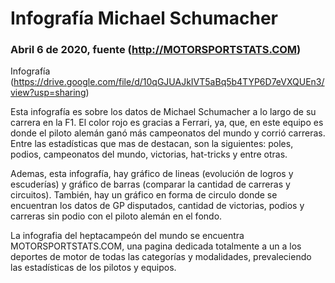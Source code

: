 # Infografía Michael Schumacher
### Abril 6 de 2020, fuente (http://MOTORSPORTSTATS.COM)
Infografía (https://drive.google.com/file/d/10qGJUAJkIVT5aBq5b4TYP6D7eVXQUEn3/view?usp=sharing)

Esta infografía es sobre los datos de Michael Schumacher a lo largo de su carrera en la F1. El color rojo es gracias a Ferrari, ya, que, en este equipo es donde el piloto alemán ganó más campeonatos del mundo y corrió carreras. Entre las estadísticas que mas de destacan, son la siguientes: poles, podios, campeonatos del mundo, victorias, hat-tricks y entre otras. 

Ademas, esta infografía, hay gráfico de lineas (evolución de logros y escuderías)  y gráfico de barras (comparar la cantidad de carreras y circuitos). También, hay un gráfico en forma de circulo donde se encuentran los datos de GP disputados, cantidad de victorias, podios y carreras sin podio con el piloto alemán en el fondo. 

La infografia del heptacampeón del mundo se encuentra  MOTORSPORTSTATS.COM, una pagina dedicada totalmente a un a los deportes de motor de todas las categorías y modalidades, prevaleciendo las estadísticas de los pilotos y equipos. 
